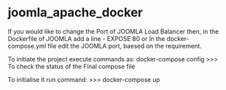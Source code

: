 # joomla_apache_docker

If you would like to change the Port of JOOMLA Load Balancer then, in the Dockerfile of JOOMLA add a line - EXPOSE 80 or In the docker-compose.yml file edit the JOOMLA port, baesed on the requirement.

To initiate the project execute commands as: docker-compose config >>> To check the status of the Final compose file

To initialise it run command: >>> docker-compose up

